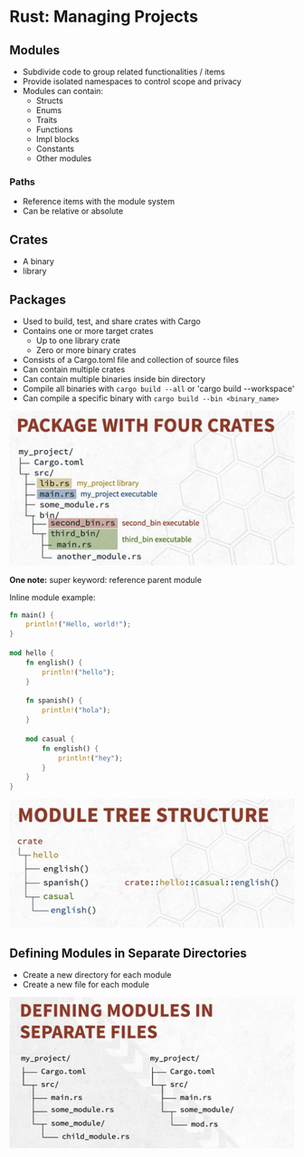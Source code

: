 # Rust: Managing Projects

## Modules

* Subdivide code to group related functionalities / items
* Provide isolated namespaces to control scope and privacy
* Modules can contain:
    * Structs
    * Enums
    * Traits
    * Functions
    * Impl blocks
    * Constants
    * Other modules

### Paths

* Reference items with the module system
* Can be relative or absolute

## Crates

* A binary
* library

## Packages

* Used to build, test, and share crates with Cargo
* Contains one or more target crates
    * Up to one library crate
    * Zero or more binary crates
* Consists of a Cargo.toml file and collection of source files
* Can contain multiple crates
* Can contain multiple binaries inside bin directory
* Compile all binaries with `cargo build --all` or 'cargo build --workspace'
* Can compile a specific binary with `cargo build --bin <binary_name>`

![rust-project-structure.png](image/rust-project-structure.png)

**One note:** super keyword: reference parent module

Inline module example:

```rust
fn main() {
    println!("Hello, world!");
}

mod hello {
    fn english() {
        println!("hello");
    }

    fn spanish() {
        println!("hola");
    }

    mod casual {
        fn english() {
            println!("hey");
        }
    }
}
```

![first-example-project.png](image/first-example-project.png)

## Defining Modules in Separate Directories

* Create a new directory for each module
* Create a new file for each module

![module-defining.png](image/module-defining.png)